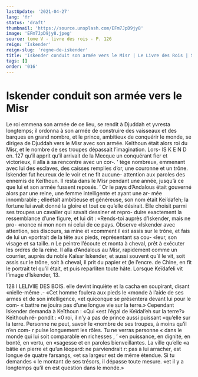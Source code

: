 ```yaml
---
lastUpdate: '2021-04-27'
lang: 'fr'
status: 'draft'
thumbnail: 'https://source.unsplash.com/EFm7JpD9jy8'
image: 'EFm7JpD9jy8.jpeg'
source: tome V - livre des rois - P. 126
reign: 'Iskender'
reign-slug: 'regne-de-iskender'
title: 'Iskender conduit son armée vers le Misr | Le Livre des Rois | Shâhnâmeh'
tags: []
order: '016'
---
```


# Iskender conduit son armée vers le Misr

Le roi emmena son armée de ce lieu, se rendit à Djuddah et yvresta longtemps; il ordonna à son armée de construire des vaisseaux et des barques en grand nombre, et le prince, ambitieux de conquérir le monde, se dirigea de Djuddah vers le Misr avec son armée. Keïthoun était alors roi du Misr, et le nombre de ses troupes dépassait l’imagination. Lors-
lS K E N D en. 127 qu’il apprit qu’il arrivait de la Mecque un conquérant
fier et victorieux, il alla à sa rencontre avec un cor-. ’ tége nombreux, emmenant avec lui des esclaves, des caisses remplies d’or, une couronne et un trône. Iskender fut heureux de le voir et ne fit aucune- attention aux paroles des ennemis de Keïthoun. Il resta dans le Misr pendant une année, jusqu’à ce que
lui et son armée fussent reposés. ’
Or le pays d’Andalous était gouverné alors par
une reine, une femme intelligente et ayant une ar- mée innombrable ; elleétait ambitieuse et généreuse,
son nom était Kei’dafeh; la fortune lui avait donné
la gloire et tout ce qu’elle désirait. Elle choisit parmi
ses troupes un cavalier qui savait dessiner et repro- duire exactement la ressemblance d’une figure, et
lui dit : «Rends-toi auprès d’Iskender, mais ne pro-
«nonce ni mon nom ni celui de ce pays. Observe «Iskender avec attention, ses discours, sa mine et «comment il est assis sur le trône, et fais de lui un «portrait de la tête aux pieds, représentant sa cou- «leur, son visage et sa taille. n Le peintre l’écoute et monta à cheval, prêt à exécuter les ordres de la reine. Il alla d’Andalous au Misr, rapidement comme un courrier, auprès du noble Kaïsar Iskender, et aussi souvent qu’il le vit, soit assis sur le trône, soit
à cheval, il prit du papier et (le l’encre. de Chine, en fit le portrait tel qu’il était, et puis reparliten toute hâte. Lorsque Keïdafeli vit l’image d’lskender, 13.

128 I LELlVllE DES BOIS.
elle devint inquiète et la cacha en soupirant, disant «nielle-même .- «Cet homme foulera aux pieds le «monde à l’aide de ses armes et de son intelligence,
«et quiconque se présentera devant lui pour le com-
« battre ne jouira pas d’une longue vie sur la terre.»
Cependant Iskender demanda à Keïthoun : «Qui «est l’égal de Keïdal’eh sur la terre?» Keïthouh ré-
pondit : «0 roi, il n’y a pas de prince aussi puissant «qu’elle sur la terre. Personne ne peut, savoir le «nombre de ses troupes, à moins qu’il n’en com-
r pulse longuement les rôles. Tu ne verras personne « dans le monde qui lui soit comparable en richesses , ’ «en puissance, en dignité, en bonté, en vertu, en «sagesse et en paroles bienveillantes. La ville qu’elle
«a bâtie en pierre et qu’un léopard: ne parviendrait
r: pas à lui arracher, est longue de quatre farsangs, «et sa largeur est de même étendue. Si tu demandes
« le montant de ses trésors, il dépasse toute mesure.
«et il y a longtemps qu’il en est question dans le monde.»
